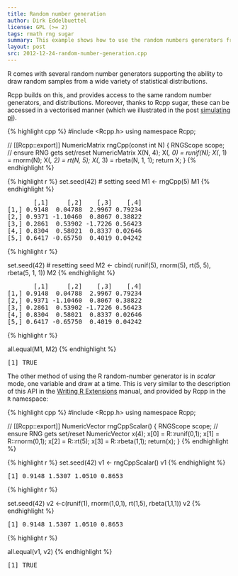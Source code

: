 ```yaml
---
title: Random number generation
author: Dirk Eddelbuettel
license: GPL (>= 2)
tags: rmath rng sugar
summary: This example shows how to use the random numbers generators from R
layout: post
src: 2012-12-24-random-number-generation.cpp
---
```

R comes with several random number generators supporting the
ability to draw random samples from a wide variety of statistical
distributions.

Rcpp builds on this, and provides access to the same random number
generators, and distributions.  Moreover, thanks to Rcpp sugar,
these can be accessed in a vectorised manner (which we illustrated
in the post [simulating
pi](http://gallery.rcpp.org/articles/simulating-pi)).



{% highlight cpp %}
#include <Rcpp.h>
using namespace Rcpp;

// [[Rcpp::export]]
NumericMatrix rngCpp(const int N) {
  RNGScope scope;		// ensure RNG gets set/reset
  NumericMatrix X(N, 4);
  X(_, 0) = runif(N);
  X(_, 1) = rnorm(N);
  X(_, 2) = rt(N, 5);
  X(_, 3) = rbeta(N, 1, 1);
  return X;
}
{% endhighlight %}


{% highlight r %}
 set.seed(42)     # setting seed
 M1 <- rngCpp(5)
 M1
{% endhighlight %}



<pre class="output">
       [,1]     [,2]    [,3]    [,4]
[1,] 0.9148  0.04788  2.9967 0.79234
[2,] 0.9371 -1.10460  0.8067 0.38822
[3,] 0.2861  0.53902 -1.7226 0.56423
[4,] 0.8304  0.58021  0.8337 0.02646
[5,] 0.6417 -0.65750  0.4019 0.04242
</pre>



{% highlight r %}

 set.seed(42)	  # resetting seed
 M2 <- cbind( runif(5), rnorm(5), rt(5, 5), rbeta(5, 1, 1))
 M2
{% endhighlight %}



<pre class="output">
       [,1]     [,2]    [,3]    [,4]
[1,] 0.9148  0.04788  2.9967 0.79234
[2,] 0.9371 -1.10460  0.8067 0.38822
[3,] 0.2861  0.53902 -1.7226 0.56423
[4,] 0.8304  0.58021  0.8337 0.02646
[5,] 0.6417 -0.65750  0.4019 0.04242
</pre>



{% highlight r %}
 
 all.equal(M1, M2)
{% endhighlight %}



<pre class="output">
[1] TRUE
</pre>


The other method of using the R random-number generator is in
<em>scalar</em> mode, one variable and draw at a time. This is very
similar to the description of this API in the
[Writing R Extensions](http://cran.r-project.org/doc/manuals/R-exts.html) 
manual, and provided by Rcpp in the <code>R</code> namespace:

{% highlight cpp %}
#include <Rcpp.h>
using namespace Rcpp;

// [[Rcpp::export]]
NumericVector rngCppScalar() {
  RNGScope scope;		// ensure RNG gets set/reset
  NumericVector x(4);
  x[0] = R::runif(0,1);
  x[1] = R::rnorm(0,1);
  x[2] = R::rt(5);
  x[3] = R::rbeta(1,1);
  return(x);
}
{% endhighlight %}


{% highlight r %}
 set.seed(42)
 v1 <- rngCppScalar()
 v1
{% endhighlight %}



<pre class="output">
[1] 0.9148 1.5307 1.0510 0.8653
</pre>



{% highlight r %}

 set.seed(42)
 v2 <-c(runif(1), rnorm(1,0,1), rt(1,5), rbeta(1,1,1))
 v2
{% endhighlight %}



<pre class="output">
[1] 0.9148 1.5307 1.0510 0.8653
</pre>



{% highlight r %}

 all.equal(v1, v2)
{% endhighlight %}



<pre class="output">
[1] TRUE
</pre>

